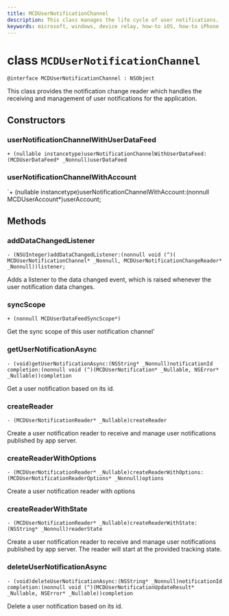 ```yaml
---
title: MCDUserNotificationChannel
description: This class manages the life cycle of user notifications.
keywords: microsoft, windows, device relay, how-to iOS, how-to iPhone 
---
```


# class `MCDUserNotificationChannel`

```
@interface MCDUserNotificationChannel : NSObject
```

This class provides the notification change reader which handles the receiving and management of user notifications for the application. 

## Constructors

### userNotificationChannelWithUserDataFeed
`+ (nullable instancetype)userNotificationChannelWithUserDataFeed:(MCDUserDataFeed* _Nonnull)userDataFeed`

### userNotificationChannelWithAccount
`+ (nullable instancetype)userNotificationChannelWithAccount:(nonnull MCDUserAccount*)userAccount;


## Methods

### addDataChangedListener
`- (NSUInteger)addDataChangedListener:(nonnull void (^)(
                                         MCDUserNotificationChannel* _Nonnull, MCDUserNotificationChangeReader* _Nonnull))listener;`

Adds a listener to the data changed event, which is raised whenever the user notification data changes.



### syncScope
`+ (nonnull MCDUserDataFeedSyncScope*)`

Get the sync scope of this user notification channel'

### getUserNotificationAsync
`- (void)getUserNotificationAsync:(NSString* _Nonnull)notificationId
                      completion:(nonnull void (^)(MCDUserNotification* _Nullable, NSError* _Nullable))completion`

Get a user notification based on its id.

### createReader
`- (MCDUserNotificationReader* _Nullable)createReader`

Create a user notification reader to receive and manage user notifications published by app server.

### createReaderWithOptions
`- (MCDUserNotificationReader* _Nullable)createReaderWithOptions:(MCDUserNotificationReaderOptions* _Nonnull)options`

Create a user notification reader with options 

### createReaderWithState
`- (MCDUserNotificationReader* _Nullable)createReaderWithState:(NSString* _Nonnull)readerState`

Create a user notification reader to receive and manage user notifications published by app server. 
The reader will start at the provided tracking state.  

### deleteUserNotificationAsync
`- (void)deleteUserNotificationAsync:(NSString* _Nonnull)notificationId
                         completion:(nonnull void (^)(MCDUserNotificationUpdateResult* _Nullable, NSError* _Nullable))completion`

Delete a user notification based on its id. 

